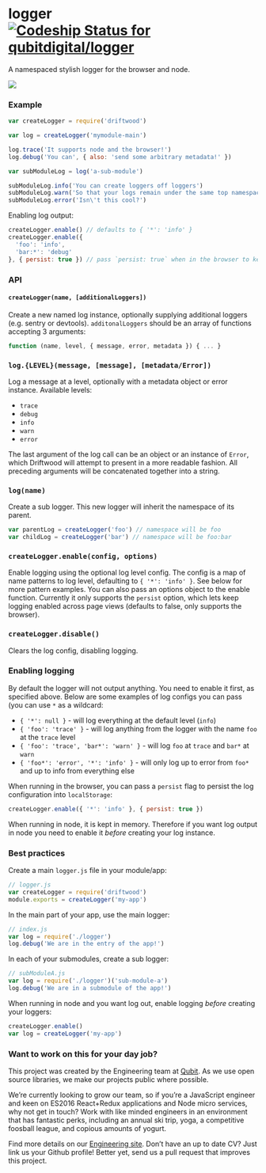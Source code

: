 # logger [ ![Codeship Status for qubitdigital/logger](https://codeship.com/projects/1504d8b0-d965-0133-7924-56bde683aa9e/status?branch=master)](https://codeship.com/projects/143490)

A namespaced stylish logger for the browser and node.

![](https://cloud.githubusercontent.com/assets/621323/18617528/83dc16fa-7dc9-11e6-825f-dfbb4d2fa891.png)


### Example

```js
var createLogger = require('driftwood')

var log = createLogger('mymodule-main')

log.trace('It supports node and the browser!')
log.debug('You can', { also: 'send some arbitrary metadata!' })

var subModuleLog = log('a-sub-module')

subModuleLog.info('You can create loggers off loggers')
subModuleLog.warn('So that your logs remain under the same top namespace')
subModuleLog.error('Isn\'t this cool?')
```

Enabling log output:

```js
createLogger.enable() // defaults to { '*': 'info' }
createLogger.enable({
  'foo': 'info',
  'bar:*': 'debug'
}, { persist: true }) // pass `persist: true` when in the browser to keep logging enabled across pages
```


### API

#### `createLogger(name, [additionalLoggers])`

Create a new named log instance, optionally supplying additional loggers (e.g. sentry or devtools). `additonalLoggers` should be an array of functions accepting 3 arguments:

```js
function (name, level, { message, error, metadata }) { ... }
```

### `log.{LEVEL}(message, [message], [metadata/Error])`

Log a message at a level, optionally with a metadata object or error instance. Available levels:

- `trace`
- `debug`
- `info`
- `warn`
- `error`

The last argument of the log call can be an object or an instance of `Error`, which Driftwood will attempt to present in a more readable fashion. All preceding arguments will be concatenated together into a string. 

### `log(name)`

Create a sub logger. This new logger will inherit the namespace of its parent.

```js
var parentLog = createLogger('foo') // namespace will be foo
var childLog = createLogger('bar') // namespace will be foo:bar
```

### `createLogger.enable(config, options)`

Enable logging using the optional log level config. The config is a map of name patterns to log level, defaulting to `{ '*': 'info' }`. See below for more pattern examples. You can also pass an options object to the enable function. Currently it only supports the `persist` option, which lets keep logging enabled across page views (defaults to false, only supports the browser).

### `createLogger.disable()`

Clears the log config, disabling logging.


### Enabling logging

By default the logger will not output anything. You need to enable it first, as specified above. Below are some examples of log configs you can pass (you can use `*` as a wildcard:

- `{ '*': null }` - will log everything at the default level (`info`)
- `{ 'foo': 'trace' }` - will log anything from the logger with the name `foo` at the `trace` level
- `{ 'foo': 'trace', 'bar*': 'warn' }` - will log `foo` at `trace` and `bar*` at `warn`
- `{ 'foo*': 'error', '*': 'info' }` - will only log up to error from `foo*` and up to info from everything else

When running in the browser, you can pass a `persist` flag to persist the log configuration into `localStorage`:

```js
createLogger.enable({ '*': 'info' }, { persist: true })
```

When running in node, it is kept in memory. Therefore if you want log output in node you need to enable it _before_ creating your log instance.


### Best practices

Create a main `logger.js` file in your module/app:

```js
// logger.js
var createLogger = require('driftwood')
module.exports = createLogger('my-app')
```

In the main part of your app, use the main logger:

```js
// index.js
var log = require('./logger')
log.debug('We are in the entry of the app!')
```

In each of your submodules, create a sub logger:

```js
// subModuleA.js
var log = require('./logger')('sub-module-a')
log.debug('We are in a submodule of the app!')
```

When running in node and you want log out, enable logging _before_ creating your loggers:

```js
createLogger.enable()
var log = createLogger('my-app')
```


### Want to work on this for your day job?

This project was created by the Engineering team at [Qubit](http://www.qubit.com). As we use open source libraries, we make our projects public where possible.

We’re currently looking to grow our team, so if you’re a JavaScript engineer and keen on ES2016 React+Redux applications and Node micro services, why not get in touch? Work with like minded engineers in an environment that has fantastic perks, including an annual ski trip, yoga, a competitive foosball league, and copious amounts of yogurt.

Find more details on our [Engineering site](https://eng.qubit.com). Don’t have an up to date CV? Just link us your Github profile! Better yet, send us a pull request that improves this project.
